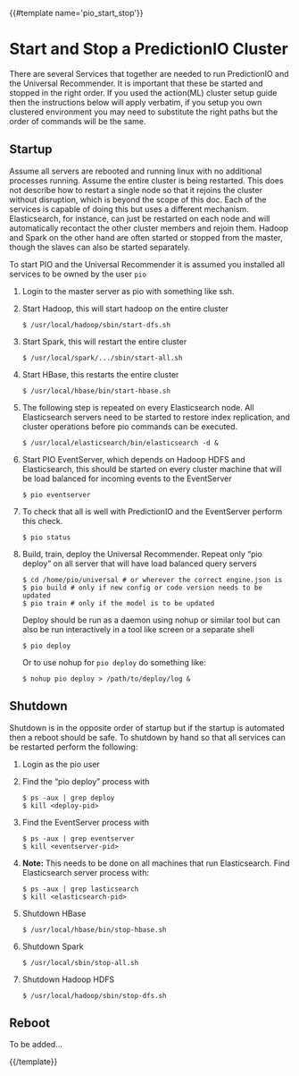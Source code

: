 {{#template name='pio_start_stop'}}

# Start and Stop a PredictionIO Cluster

There are several Services that together are needed to run PredictionIO and the Universal Recommender. It is important that these be started and stopped in the right order. If you used the action(ML) cluster setup guide then the instructions below will apply verbatim, if you setup you own clustered environment you may need to substitute the right paths but the order of commands will be the same.

## Startup
Assume all servers are rebooted and running linux with no additional processes running. Assume the entire cluster is being restarted. This does not describe how to restart a single node so that it rejoins the cluster without disruption, which is beyond the scope of this doc. Each of the services is capable of doing this but uses a different mechanism. Elasticsearch, for instance, can just be restarted on each node and will automatically recontact the other cluster members and rejoin them. Hadoop and Spark on the other hand are often started or stopped from the master, though the slaves can also be started separately.

To start PIO and the Universal Recommender it is assumed you installed all services to be owned by the user `pio`

 1. Login to the master server as pio with something like ssh.
 1. Start Hadoop, this will start hadoop on the entire cluster

	    $ /usr/local/hadoop/sbin/start-dfs.sh
 
 1. Start Spark, this will restart the entire cluster

	    $ /usr/local/spark/.../sbin/start-all.sh
 
 1. Start HBase, this restarts the entire cluster
 
	    $ /usr/local/hbase/bin/start-hbase.sh
 
 1. The following step is repeated on every Elasticsearch node. All Elasticsearch servers need to be started to restore index replication, and cluster operations before pio commands can be executed.

	    $ /usr/local/elasticsearch/bin/elasticsearch -d &

 1. Start PIO EventServer, which depends on Hadoop HDFS and Elasticsearch, this should be started on every cluster machine that will be load balanced for incoming events to the EventServer

	    $ pio eventserver
 1. To check that all is well with PredictionIO and the EventServer perform this check.
 
 		$ pio status 
 
 1. Build, train, deploy the Universal Recommender. Repeat only “pio deploy” on all server that will have load balanced query servers 

	    $ cd /home/pio/universal # or wherever the correct engine.json is
	    $ pio build # only if new config or code version needs to be updated
	    $ pio train # only if the model is to be updated
	    
	Deploy should be run as a daemon using nohup or similar tool but can also be run interactively in a tool like screen or a separate shell
	    
	    $ pio deploy
	
	Or to use nohup for `pio deploy` do something like:

	    $ nohup pio deploy > /path/to/deploy/log &
    
## Shutdown

Shutdown is in the opposite order of startup but if the startup is automated then a reboot should be safe. To shutdown by hand so that all services can be restarted perform the following:

 1. Login as the pio user
 1. Find the “pio deploy” process with 

	    $ ps -aux | grep deploy
	    $ kill <deploy-pid>

 1. Find the EventServer process with 

	    $ ps -aux | grep eventserver
	    $ kill <eventserver-pid>
    
 1. **Note:** This needs to be done on all machines that run Elasticsearch. Find Elasticsearch server process with:
 
	    $ ps -aux | grep lasticsearch
	    $ kill <elasticsearch-pid>

 1. Shutdown HBase

	    $ /usr/local/hbase/bin/stop-hbase.sh

 1. Shutdown Spark

	    $ /usr/local/sbin/stop-all.sh

 1. Shutdown Hadoop HDFS

	    $ /usr/local/hadoop/sbin/stop-dfs.sh

## Reboot

To be added...


{{/template}}